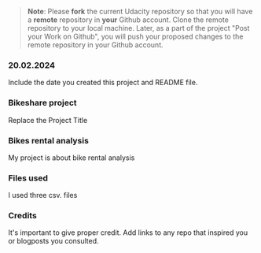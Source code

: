 >**Note**: Please **fork** the current Udacity repository so that you will have a **remote** repository in **your** Github account. Clone the remote repository to your local machine. Later, as a part of the project "Post your Work on Github", you will push your proposed changes to the remote repository in your Github account.

### 20.02.2024
Include the date you created this project and README file.

### Bikeshare project
Replace the Project Title

### Bikes rental analysis 
My project is about bike rental analysis

### Files used
I used three csv. files

### Credits
It's important to give proper credit. Add links to any repo that inspired you or blogposts you consulted.


